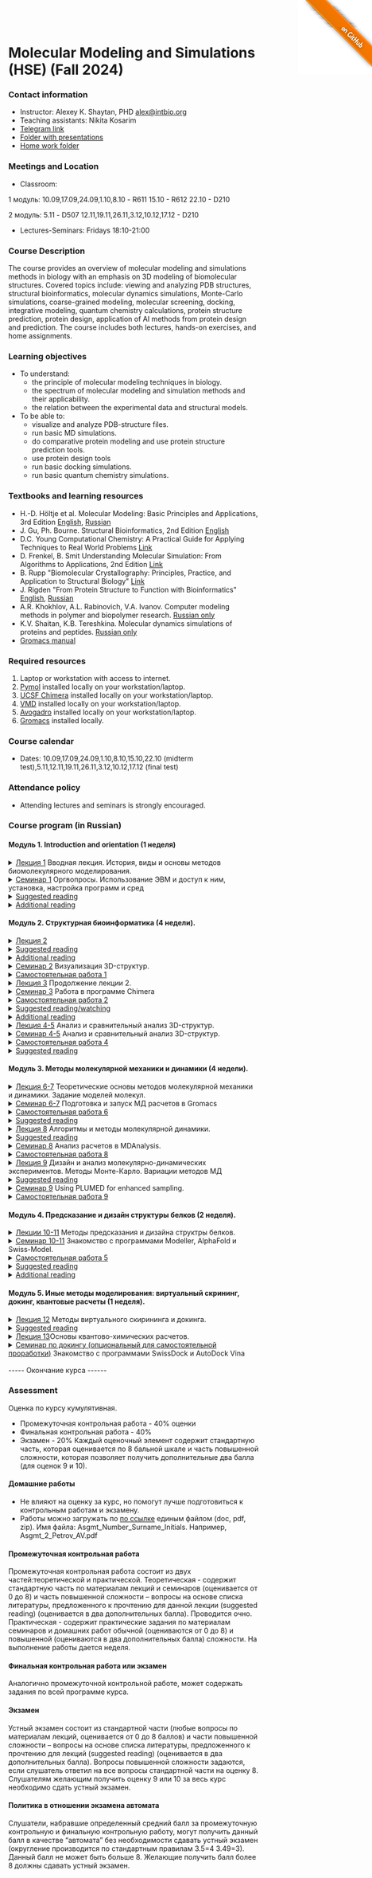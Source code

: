 <a href="https://github.com/intbio/mm_hse_2024/blob/main/index.md"><img style="position: absolute; top: 0; right: 0; border: 0;" src="gitimg.png" alt="To GitHub"></a>
# Molecular Modeling and Simulations (HSE) (Fall 2024)

### Contact information
- Instructor: Alexey K. Shaytan, PHD alex@intbio.org
- Teaching assistants: Nikita Kosarim
- [Telegram link](https://t.me/+hkL5Ys97zJE1ZTAy)
- [Folder with presentations]()
- [Home work folder](https://www.dropbox.com/request/9DsYh4Q8v1OX4tdzUH6b)

### Meetings and Location
- Classroom:
  
1 модуль: 
10.09,17.09,24.09,1.10,8.10 - R611
15.10 - R612
22.10 - D210

2 модуль: 
5.11 - D507
12.11,19.11,26.11,3.12,10.12,17.12 - D210

- Lectures-Seminars: Fridays 18:10-21:00

### Course Description
The course provides an overview of molecular modeling and simulations methods in biology with an emphasis on 3D modeling of biomolecular structures. Covered topics include: viewing and analyzing PDB structures, structural bioinformatics, molecular dynamics simulations, Monte-Carlo simulations, coarse-grained modeling, molecular screening, docking, integrative modeling, quantum chemistry calculations, protein structure prediction, protein design, application of AI methods from protein design and prediction. The course includes both lectures, hands-on exercises, and home assignments.  

### Learning objectives
- To understand:
     - the principle of molecular modeling techniques in biology.
     - the spectrum of molecular modeling and simulation methods and their applicability.
     - the relation between the experimental data and structural models. 
- To be able to:
     - visualize and analyze PDB-structure files.
     - run basic MD simulations.
     - do comparative protein modeling and use protein structure prediction tools.
     - use protein design tools
     - run basic docking simulations.
     - run basic quantum chemistry simulations.

 
### Textbooks and learning resources
- H.-D. Höltje et al. Molecular Modeling: Basic Principles and Applications, 3rd Edition [English](https://www.wiley.com/en-us/Molecular+Modeling%3A+Basic+Principles+and+Applications%2C+3rd+Edition-p-9783527315680), [Russian](https://www.ozon.ru/context/detail/id/19483913/)
- J. Gu, Ph. Bourne. Structural Bioinformatics, 2nd Edition [English](https://www.wiley.com/en-us/Structural+Bioinformatics%2C+2nd+Edition-p-9780470181058)
- D.C. Young Computational Chemistry: A Practical Guide for Applying Techniques to Real World Problems [Link](https://onlinelibrary.wiley.com/doi/book/10.1002/0471220655)
-  D. Frenkel, B. Smit Understanding Molecular Simulation: From Algorithms to Applications, 2nd Edition [Link](https://www.elsevier.com/books/understanding-molecular-simulation/frenkel/978-0-12-267351-1)
- B. Rupp "Biomolecular Crystallography: Principles, Practice, and Application to Structural Biology" [Link](http://www.ruppweb.org/Garland/default.htm)
- J. Rigden "From Protein Structure to Function with Bioinformatics" [English](https://www.springer.com/gp/book/9789048180585), [Russian](https://urss.ru/cgi-bin/db.pl?lang=Ru&blang=ru&page=Book&id=180705)
- A.R. Khokhlov, A.L. Rabinovich, V.A. Ivanov. Computer modeling methods in polymer and biopolymer research.  [Russian only](http://urss.ru/cgi-bin/db.pl?lang=Ru&blang=ru&page=Book&id=106880)
- K.V. Shaitan, K.B. Tereshkina. Molecular dynamics simulations of proteins and peptides. [Russian only](https://istina.msu.ru/publications/book/10136512/)
- [Gromacs manual](https://manual.gromacs.org)


### Required resources
 1. Laptop or workstation with access to internet.
 2. [Pymol](https://pymol.org/2/) installed locally on your workstation/laptop.
 4. [UCSF Chimera](https://www.cgl.ucsf.edu/chimera/) installed locally on your workstation/laptop.
 5. [VMD](https://www.ks.uiuc.edu/Research/vmd/) installed locally on your workstation/laptop.
 6. [Avogadro](https://avogadro.cc) installed locally on your workstation/laptop.
 7. [Gromacs](https://www.gromacs.org) installed locally.

### Course calendar
- Dates: 10.09,17.09,24.09,1.10,8.10,15.10,22.10 (midterm test),5.11,12.11,19.11,26.11,3.12,10.12,17.12 (final test)

### Attendance policy
- Attending lectures and seminars is strongly encouraged.

### Course program (in Russian)

#### Модуль 1. Introduction and orientation (1 неделя)
<details><summary><ins>Лекция 1</ins> Вводная лекция. История, виды и основы методов биомолекулярного моделирования.</summary> Понятия молекулярного моделирования, имитационного моделирования, интегративного моделирования. История развития методов молекулярной динамики, методов Монте-Карло. Подходы к созданию моделей структур по экспериментальным данным. Различные методы и границы их применимости. Понятия ab initio и in silico. Современные пакеты для молекулярного моделирования. Современные пакеты для визуализации PDB структур. Суперкомпьютеры в молекулярном моделировании.

<a href="https://www.dropbox.com/scl/fi/yh8w0o42p1j199txus873/Lecture1.ppt?rlkey=amr6gnvf54p8ymq3v8d6kdcpj&dl=0">Слайды лекции.</a> 
<a href="https://distant.bioeng.ru/playback/presentation/2.0/playback.html?meetingId=4578ef0cf123b710b7e95fdbfa8fbcc844ec6bc3-1612787489424">Запись лекции.</a> 
<br>

</details>
     
<details><summary><ins>Семинар 1</ins> Оргвопросы. Использование ЭВМ и доступ к ним, установка, настройка программ и сред </summary> Использование ОС Линукс, установка и компиляция программ. Использование репозиториев, GitHub. Установка и использование программ визуализации структур.
     
<!--- <a href="https://intbio.org/mol_model_course_2023/workshops/workshop1"> Протокол семинара </a> --->
     
</details>
<!--- 
<details><summary><ins>Самостоятельная работа 1</ins></summary> 
 см. протокол семинара
     
</details>
--->
<details><summary><ins>Suggested reading</ins></summary>
     
- <a href="https://www.dropbox.com/s/vlkpzaiz0twzlsl/mol_model_history.pdf?dl=0">Методы молекулярного и интегративного моделирования в структурной биологии</a>
<br>
- <a href="https://www.ncbi.nlm.nih.gov/pmc/articles/PMC5980623/">John Kendrew and myoglobin: Protein structure determination in the 1950s</a><br>
- <a href="https://febs.onlinelibrary.wiley.com/doi/full/10.1111/febs.12796">A brief history of macromolecular crystallography, illustrated by a family tree and its Nobel fruits</a><br>
- <a href="https://library.lanl.gov/cgi-bin/getfile?00326866.pdf">Metropolis, N. The Beginnig of the Monte Carlo Method</a><br>
- <a href="https://www.dropbox.com/s/cnvazv8n78ximdp/%D0%A8%D0%BD%D0%BE%D0%BB%D1%8C%D0%AD%D0%AD-%D0%93%D1%80%D0%B8%D0%B2%D1%86%D0%BE%D0%B2_%D0%9C%D0%94-%D0%BD%D0%B0%D1%87%D0%B0%D0%BB%D0%BE.pdf?dl=0">Э.Э. Шноль. "А.Г. Гривцов и молекулярная динамика - начало"</a><br>
</details>
<details><summary><ins>Additional reading</ins></summary>
- <a href="https://www.ncbi.nlm.nih.gov/pmc/articles/PMC3820920/#__sec1title">An Introduction to Biological NMR Spectroscopy</a><br>
</details>

#### Модуль 2. Структурная биоинформатика (4 недели).
<details><summary><ins>Лекция 2</ins></summary> Форматы хранения информации о структуре молекул (PDB, mmCIF, mol2, Z-матрицы и др.). Формат PDB, поля формата. Происхождение структурной информации, основные экспериментальные методы, представление данных. Основы методов РСА, ЯМР, криоЭМ. Элементарная ячейка кристалла, асиметричная единица, понятие BioAssembly, кристаллографическая и некристаллографическая симметрии структур. PDB: B-факторы, occupancy. PDB: специфика ЯМР структур. Правила описания белков, нуклеиновых кислот, липидов, лигандов. Тяжелоатомные и протонированные модели. Протонирование моделей. Базы данных структур. Базы PDB, NDB, MMDB, CCDC, EMDB. Поиск в базах данных, поиск по последовательности и по структуре. Форматы записи электронной плотности. Типичные проблемы в структурах, ротамеры боковых цепей. Определение качества PDB структур. Программы анализа качества структур. 


<a href="https://www.dropbox.com/scl/fi/d82y28iebtybk3oiofcqt/Lecture2-3.ppt?rlkey=ixsk8o52r634tort72o2fw865&dl=0">Слайды лекции.</a> 
</details>
<details><summary><ins>Suggested reading</ins></summary>
  - <a href="https://pdb101.rcsb.org/learn/guide-to-understanding-pdb-data/introduction">Introduction to PDB Data</a>
 </details>
 
<details><summary><ins>Additional reading</ins></summary>
 - <a href="ftp://ftp.wwpdb.org/pub/pdb/doc/format_descriptions/Format_v33_A4.pdf">PDB format description</a>
</details>

     
<details><summary><ins>Семинар 2</ins> Визуализация 3D-структур.</summary> Обзор различных программ (Pymol, Chimera, VMD, Maestro, CND3D, Coot). Программа Pymol. Загрузка структур. Выделение цепей, фрагментов последовательности. Различные представления. Построение поверхностей. Наложение структур. Протонирование моделей. Создание видео. Визуализация конформационных перестроек. Раскраска структуры по B-фактору и другим параметрам. Сравнение структуры с электронной плотностью.  Автоматизация в виде скриптов.

<br>
<a href="workshops/pymol">Описание и протокол семинара.</a>
</details>

<details><summary><ins>Самостоятельная работа 1</ins></summary> 
см. описание семинара
</details>

<details><summary><ins>Лекция 3</ins> Продолжение лекции 2.</summary> Методы ЯМР. КриоЭМ. Особенности структур, полученных этими методами. Различные биомолекулы и их представление в PDB.

<a href="https://www.dropbox.com/s/ot03xmpiao36nuw/Lecture2-3.ppt?dl=0">Слайды лекции.</a> 
</details>
     
<details><summary><ins>Семинар 3</ins> Работа в программе Chimera</summary> 

<br>
<a href="workshops/seminar_3_new">Протокол семинара.</a>
</details>

<details><summary><ins>Самостоятельная работа 2</ins></summary> 
см. описание семинара
</details>
<details><summary><ins>Suggested reading/watching</ins></summary>
- <a href="https://mediatheque.lindau-nobel.org/recordings/36140/lecture-nmr-physics-structural-biology">Kurt Wutrich on NMR</a>
    <br>
- <a href="https://link.springer.com/article/10.1007/s00216-018-0899-8">CryoEM</a>
</details>
<details><summary><ins>Additional reading</ins></summary>
 - <a href="https://pubs.acs.org/doi/10.1021/ac801205u">History of spectroscopy</a>
</details>



<details><summary><ins>Лекция 4-5</ins> Анализ и сравнительный анализ 3D-структур.</summary> Виды визуализации структур, стерео-представление, ray-tracing. Определение вторичной структуры. Карты Рамачандрана.  Поверхность доступная растворителю. Водородные связи. Карты контактов. Структурные выравнивания и среднеквадратичное отклонение. Идентификация структурных доменов. Базы данных CDD и PFAM. Структурная классификация доменов (SCOP, CATH). Идентификация полостей и сайтов связывания. Электростатический и гидрофобный потенциалы. Определение состояний протонирования. Анализ симметрии. Анализ динамики, нормальные моды. Оценка свободной энергии сворачивания. Определение мультимеров.

<a href="https://www.dropbox.com/scl/fi/y7gmpe5z1iulsjo4qlkvw/Lecture4-5.ppt?rlkey=n3t8j4o7z594ryu1urz015s8c&dl=0">Слайды лекции.</a> 
</details>
     
<details><summary><ins>Семинар 4-5</ins> Анализ и сравнительный анализ 3D-структур.</summary> 
Работа с библиотекой MDAnalysis. Расчет растояний, углов, контактов. Расчет RMSD. Стркутурное выравнивание. Работа в программе Chimera. Структурные выранивания, струкутрное выравнивание последовательностей. Добавление водородов, программа REDUCE. Добавление зарядов, PDB2PQR. Рассчет pK, PROPKA. Расчет электростатического потенциала, APBS. Поиск водородных связей. Библиотека Prody. Анализ нормальных мод. Поиск родственных структур, определение консервативных остатков, визуализация.
<br>
<a href="workshops/3Dstruct_analysis/index">Протокол семинара.</a>
</details>

<details><summary><ins>Самостоятельная работа 4</ins></summary> 
см. описание семинара
</details>
<details><summary><ins>Suggested reading</ins></summary>
 - <a href="https://www.ncbi.nlm.nih.gov/pmc/articles/PMC208735/">D. Eisenberg, The discovery of the α-helix and β-sheet, the principal structural features of proteins</a>
    <br>
 -  <a href="https://www.sciencedirect.com/science/article/abs/pii/S0065323308605203">J.S. Richardson, The Anatomy and Taxonomy of Protein Structure</a>
</details>




#### Модуль 3. Методы молекулярной механики и динамики (4 недели).

<details><summary><ins>Лекция 6-7</ins> Теоретические основы методов молекулярной механики и динамики. Задание моделей молекул. </summary> Молекулярно-механические модели, границы применимости. Основы классической механики: материальные точки, законы Ньютона, силы, энергия, Гамильтониан, обобщенные переменные, координаты реакции. Методы минимизации энергии. Уравнения движения. Траектории движения частиц, фазовое пространство. Численные подходы к решению уравнений движения. Алгоритмы Эйлера, Верле, Лип-Фрог. Неустойчивость траектроий и хаос. Обратимость по времени уравнений движения.  Типы взаимодействий в молекулярных системах.  Понятие силового поля и топологии молекулы. Единицы длины, времени, энергии. Основные типы взаимодействий: валентные, невалентные взаимодействия, связи, валентные, торсионные, ложноторсионные углы, потенциал Леннард-Джонса, заряды. Проблема учета электростатических взаимодействий. Силовые поля класса II. Поляризуемые силовые поля. Модели воды. Неявный растворитель. Основы статистической физики: распределение Больцмана-Гиббса, понятие энтропии, второй закон термодинамики. Парадокс обратимости. Гипотеза эргодичности. Понятие термодинамического ансамбля. Понятие свободной энергии, работы. Профили свободной энергии, потенциал средней силы. Неравновесные процессы. Равенство Джарзинского. 

<a href="https://www.dropbox.com/scl/fi/psmrp7frgfmz0e6bc1yfz/Lecture_MD_6-7.ppt?rlkey=9waaqvlmn1rliknl2r7vah42p&dl=0">Слайды лекции.</a> 
</details>
     
<details><summary><ins>Семинар 6-7</ins> Подготовка и запуск МД расчетов в Gromacs</summary> 
<a href="workshops/MD2_simul">Протокол семинара.</a>
</details>

<details><summary><ins>Самостоятельная работа 6</ins></summary> 
см. описание семинара
</details>
<details><summary><ins>Suggested reading</ins></summary>
 - <a href="https://onlinelibrary.wiley.com/doi/10.1002/bip.10266">M. Karplus History of molecular dynamics</a>
    <br>
</details>


<details><summary><ins>Лекция 8</ins> Алгоритмы и методы молекулярной динамики.</summary> Общая схема постановки молекулярно-динамического расчета. Подготовка, минимизация и релакасация системы. Выбор шага интегрирования. Периодические граничные условия. Радиусы обрезания. Суммы Эвальда и методы учета электростатических взаимодействий. Списки соседей. Ограничения на длины связей. Термостатирование и баростатирование системы. Броуновская динамика, динамика Ланжевена. Параллельные вычисления. Декомпозиция области. Суперкомпьютерные параллельные технологии в молекулярном моделировании. Использование графических процессоров.

<a href="https://www.dropbox.com/scl/fi/k44zhy31nnxeuf4ovlm4x/Lecture8_MD_algo.ppt?rlkey=yox405ft380r7k2q08yolhzq0&dl=0">Слайды лекции.</a> 
</details>

<details><summary><ins>Suggested reading</ins></summary>
 - <a href="https://istina.msu.ru/download/351391578/1r5B8A:dUya1AErGnuxjXu4Zr1q9H1GCCM/">стр. 38 - 55. Диссертация "Интегративное моделирование структуры и динамики биомакромолекулярных комплексов"</a>
  <br>
   - <a href="https://www.cell.com/action/showPdf?pii=S0896-6273%2818%2930684-6">Hollingsworth et al. Molecular Dynamics Simulation for All"</a> 
    <br>
</details>

<details><summary><ins>Семинар 8</ins> Анализ расчетов в MDAnalysis.</summary> 
<a href="workshops/MD3_analysis">Протокол семинара.</a>
</details>

<details><summary><ins>Самостоятельная работа 8</ins></summary> 
см. описание семинара
</details>


<details><summary><ins>Лекция 9</ins> Дизайн и анализ молекулярно-динамических экспериментов. Методы Монте-Карло. Вариации методов МД </summary> Выбор стартового состояния. Выбор набора систем для сравнительного моделирования. Выбор силового поля. Выбор времени моделирования и количества моделирумых систем. Методы работы с траекториями. Выход на равновесие. Иерархия динамических веремен. Анализ средних, флуктуаций, статистической достоверности. Автокорреляционные функции. Связь корреляции и диффузии. Энтальпия взаимодействия, теплоемкость. Функции радиального распределения. Анализ RMSD, d-RMSD. Кластерный анализ. Сетевой анализ. Анализ на основе марковских моделей. Добавление внешних воздействий. Примеры результатов моделирования различных систем (фолдинг белков, диффузия лигандов в белках, биомембраны, ионные каналы, ДНК-белковые комплексы). Транспортные коэффициенты. Анализ главных компонент. Методы понижения размерности. Применение нейросетей. Методы Монте-Карло. Методы марковских цепей Монте-Карло (Markov chain Monte-Carlo). Критерий Метрополиса-Хастингса. Методы улучшения возмжоностей статистических выборок (enhanced sampling techniques). Вычислительный отжиг (simulated annealing). Методы обмена репликами (Replica Exchange, Parallel tempering.). Метод зонтичной выборки (umbrella sampling, WHAM).  Метод адаптивной семщающей силы (ABF, adaptive biasing force). Различные виды коллективных переменных. Метод управляемой МД (steered MD). Адиабатически смещенная МД (adiabatic bias MD). Метод метадинамики. Метод ускоренной МД (accelerated MD). Методы расчета свободной энергии. Примеры оценки термодинамических параметров и профилей свободной энергии. Огрубленное моделирование. Мультимасштабное моделирование.
<a href="https://www.dropbox.com/scl/fi/42dng4xggpo3x9mbrwc5s/Lecture9_MD_design_analysis.ppt?rlkey=3u73thvbos6f3ahk65qaq3eir&dl=0">Слайды лекции.</a> 
</details>

 <details><summary><ins>Suggested reading</ins></summary>
- <a href="http://ambermd.org/doc12/Amber22.pdf"> Руководство к программе Amber, рекомендации по силовым полям, раздел II.3 стр. 33-65</a>
<br>
- <a href="https://www.sciencedirect.com/science/article/pii/S0959440X22001762?via%3Dihub">Chen et al. Enhancing sampling with free-energy calculations"</a>
 
</details>


<details><summary><ins>Семинар 9</ins> Using PLUMED for enhanced sampling.</summary> 
<a href="workshops/MD4_PLUMED">Протокол семинара.</a>
</details>

<details><summary><ins>Самостоятельная работа 9</ins></summary> 
см. описание семинара
</details>

#### Модуль 4. Предсказание и дизайн структуры белков (2 неделя).

<details><summary><ins>Лекции 10-11</ins> Методы предсказания и дизайна структры белков.</summary> Моделирование по гомологии. Создание выравнивания. Оценка качества модели. Детекция фолда. Протягивание. Скрытые марковские модели. Нейросети. AlphaFold. Физические методы моделирования и предсказания. изические принципы организации белков. Водородные связи, гидрофобные взаимодействия, взаимодействия ароматических аминокислот. Понятие воронки фолдинга, парадокс Левинталя, расплавленная глобула. Однодоменные и многодоменные белки. Эмпирические функции свободной энергии белков. Создание мутантных белков, термостабильных белков. Предсказание влияния аминокислотных замен. De novo дизайн белков. Подходы к оптимизации структуры. Мультимасштабные подходы. Пример подходов в программе Rosetta. Примеры искусственно созданных белков. ProteinMPNN. RFDiffusion. CraftBind.
<a href="https://www.dropbox.com/scl/fi/2n7xfif2ard56yoot11fz/Lecture10-11.pptx?rlkey=51c64s99bw9vuav4a3ms646pu&dl=0">Слайды лекции.</a> <a href="https://example.com">Видеозапись.</a>
</details>
     
<details><summary><ins>Семинар 10-11</ins> Знакомство с программами Modeller, AlphaFold и Swiss-Model.</summary> Знакомство с программами Modeller и Swiss-Model. Построение структурных моделей по гомологии с известными структурами. Знакомство с программой AlphaFold и построение структурных моделей с её помощью.
<a href="workshops/Modeller">Протокол семинара.</a>
</details>

<details><summary><ins>Самостоятельная работа 5</ins></summary> 
см. описание семинара
</details>

<details><summary><ins>Suggested reading</ins></summary>
 - <a href="https://www.frontiersin.org/articles/10.3389/fbinf.2023.1120370/full">Mini-review: before and after AlphaFold2</a>
  <br>
 -  <a href="https://www.nature.com/articles/s41594-022-00849-w">A structural biology community assessment of AlphaFold2 applications</a>
</details>
<details><summary><ins>Additional reading</ins></summary>
 - <a href="https://habr.com/en/articles/599703/">Разбор Алгоритов Альфа Фолд на Хабре AS IS</a>
</details>


#### Модуль 5. Иные методы моделирования: виртуальный скрининг, докинг, квантовые расчеты (1 неделя).

<details><summary><ins>Лекция 12</ins> Методы виртуального скирининга и докинга.</summary> Медицинская химия и рациональный дизайн лекарств. Хиты и лидерные соединения. Хранение информации о химических соединениях. Меры сходства химических соединений. Коэффициент Танимото. Базы данных химических соединений. Понятие о QSAR методах, расчеты ADMET cвойств. Виды виртуального скрининга. Фармакофоры и фармакофорный поиск. Молекулярный докинг: общая постановка задачи, определения и основные подходы. Учёт конформационной подвижности лиганда и рецептора. Алгоритмы поиска поз. Межмолекулярные взаимодействия и функции оценки энергии связывания. Использование молекулярного докинга для аннотации функции белка. Макромолекулярный докинг - его отличия от докинга низкомолекулярных соединений. Белок-пептидный докинг. Примеры программ и веб-сервисов для выполнения молекулярного докинга.
 

<a href="https://www.dropbox.com/scl/fi/v0cx1c1ulvu68tn4chqbd/Lecture12.ppt?rlkey=ijm4mokzwi0eymwb848oxa3ok&dl=0">Слайды лекции.</a>
<a href="https://www.dropbox.com/s/ipc5tiewmmfal29/2021_lecture_Virtual_Screening_and_Molecular_Docking.pdf?dl=0">Слайды лекции. В.Н. Новоселецкого 2021 год</a>
</details>

 <details><summary><ins>Suggested reading</ins></summary>
- <a href="https://autodock.scripps.edu/wp-content/uploads/sites/56/2022/04/AutoDock4.2.6_UserGuide.pdf"> Руководство к программе Autodock</a>
<br>

 
</details>

<details><summary><ins>Лекция 13</ins>Основы квантово-химических расчетов.</summary> Квантовая механика. Стационарное уравнение Шредингера для электрона. Волновые функции. Орбитали атома водорода. Приближение Борна-Оппенгеймера. Спин. Фермионы и принцип Паули. Ab initio подходы. Метод Хартри-Фока. ЛКАО. Молекулярные орбитали. 
Базисы и базисные функции. Методы учета корреляций электронов. Полуэмпирические методы. Теория функционала плотности (DFT). DFT функционалы и базисы. Методы расчета возбужденных состояний и спектральных характеристик. Методы расчета переноса заряда, теория Маркуса. Методы КМ/ММ. Квантовая МД. Методы расчета парциальных зарядов, заряды по Малликену, RESP. Методы расчета торсионных потенциалов.
<a href="https://www.dropbox.com/scl/fi/vsel1sd4dri77t1zd06w6/Lecture13.ppt?rlkey=1an0o4dcdr6dq7xdrs55e4f9a&dl=0">Слайды лекции.</a> 
</details>
     

<details><summary><ins>Семинар по докингу (опциональный для самостоятельной проработки)</ins> Знакомство с программами SwissDock и AutoDock Vina</summary> 
<a href="workshops/Docking">Протокол семинара.</a>
</details>

<br>
 ----- Окончание курса ------
<br>


### Assessment

Оценка по курсу кумулятивная.

- Промежуточная контрольная работа - 40% оценки
- Финальная контрольная работа - 40%
- Экзамен - 20%
Каждый оценочный элемент содержит стандартную часть, которая оценивается по 8 бальной шкале и часть повышенной сложности, которая позволяет получить дополнительные два балла (для оценок 9 и 10).



#### Домашние работы

- Не влияют на оценку за курс, но помогут лучше подготовиться к контрольным работам и экзамену.
- Работы можно загружать по [по ссылке](https://www.dropbox.com/request/9DsYh4Q8v1OX4tdzUH6b)  единым файлом (doc, pdf, zip). Имя файла: Asgmt_Number_Surname_Initials. Например, Asgmt_2_Petrov_AV.pdf


#### Промежуточная контрольная работа
Промежуточная контрольная работа состоит из двух частей:теоретической и практической.
Теоретическая - содержит стандартную часть по материалам лекций и семинаров (оценивается от 0 до 8) и часть повышенной сложности – вопросы на основе списка литературы, предложенного к прочтению для данной лекции (suggested reading) (оценивается в два дополнительных балла). Проводится очно.
Практическая - содержит практические задания по материалам семинаров и домашних работ обычной (оцениваются от 0 до 8) и повышенной (оцениваются в два дополнительных балла) сложности. На выполнение работы дается неделя.

#### Финальная контрольная работа или экзамен
Аналогично промежуточной контрольной работе, может содержать задания по всей программе курса.

#### Экзамен
Устный экзамен состоит из стандартной части (любые вопросы по материалам лекций, оценивается от 0 до 8 баллов) и части повышенной сложности – вопросы на основе списка литературы, предложенного к прочтению для лекций (suggested reading) (оценивается в два дополнительных балла). Вопросы повышенной сложности задаются, если слушатель ответил на все вопросы стандартной части на оценку 8. Слушателям желающим получить оценку 9 или 10 за весь курс необходимо сдать устный экзамен.

#### Политика в отношении экзамена автомата

Слушатели, набравшие определенный средний балл за промежуточную контрольную и финальную контрольную работу, могут получить данный балл в качестве “автомата” без необходимости сдавать устный экзамен (округление производится по стандартным правилам 3.5=4 3.49=3). Данный балл не может быть больше 8. Желающие получить балл более 8 должны сдавать устный экзамен.


 

